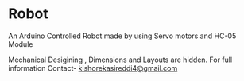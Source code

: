 # Robot
An Arduino Controlled Robot made by using Servo motors and HC-05 Module

Mechanical Desigining , Dimensions and Layouts are hidden.
For full information  Contact- kishorekasireddi4@gmail.com 
